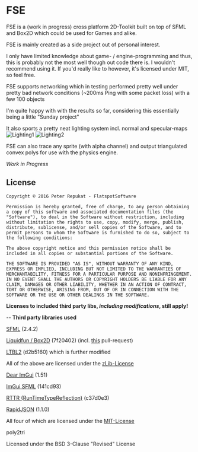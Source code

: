 # FSE #

FSE is a (work in progress) cross platform 2D-Toolkit built on top of SFML and Box2D which could be used for Games and alike.

FSE is mainly created as a side project out of personal interest.

I only have limited knowledge about game- / engine-programming and thus, this is probably not the most well though out code there is. 
I wouldn't recommend using it. If you'd really like to however, it's licensed under MIT, so feel free.

FSE supports networking which in testing performed pretty well under pretty bad network conditions (~200ms Ping with some packet loss) with a few 100 objects

I'm quite happy with with the results so far, considering this essentially being a little "Sunday project"

It also sports a pretty neat lighting system incl. normal and specular-maps
![Lighting1](https://github.com/Alia5/FSE/blob/master/lighting1.gif?raw=true "Lighting1") ![Lighting2](https://github.com/Alia5/FSE/blob/master/lighting2.gif?raw=true "Lighting2")

FSE can also trace any sprite (with alpha channel) and output triangulated convex polys for use with the physics engine.

*Work in Progress*

## License

```
Copyright © 2016 Peter Repukat - FlatspotSoftware

Permission is hereby granted, free of charge, to any person obtaining a copy of this software and associated documentation files (the "Software"), to deal in the Software without restriction, including without limitation the rights to use, copy, modify, merge, publish, distribute, sublicense, and/or sell copies of the Software, and to permit persons to whom the Software is furnished to do so, subject to the following conditions:

The above copyright notice and this permission notice shall be included in all copies or substantial portions of the Software.

THE SOFTWARE IS PROVIDED "AS IS", WITHOUT WARRANTY OF ANY KIND, EXPRESS OR IMPLIED, INCLUDING BUT NOT LIMITED TO THE WARRANTIES OF MERCHANTABILITY, FITNESS FOR A PARTICULAR PURPOSE AND NONINFRINGEMENT. IN NO EVENT SHALL THE AUTHORS OR COPYRIGHT HOLDERS BE LIABLE FOR ANY CLAIM, DAMAGES OR OTHER LIABILITY, WHETHER IN AN ACTION OF CONTRACT, TORT OR OTHERWISE, ARISING FROM, OUT OF OR IN CONNECTION WITH THE SOFTWARE OR THE USE OR OTHER DEALINGS IN THE SOFTWARE.
```
**Licenses to included third party libs, _including modifications_, still apply!**

--
**Third party libraries used**

[SFML](http://www.sfml-dev.org) (2.4.2)

[Liquidfun / Box2D](https://github.com/google/liquidfun) (7f20402) (incl. [this](https://github.com/google/liquidfun/pull/82) pull-request)

[LTBL2](https://github.com/Cmdu76/LTBL2/tree/d2b51608efa2aa7e3e2d632746b018d6e2add3be) (d2b5160) which is further modified

All of the above are licensed under the [zLib-License](https://en.wikipedia.org/wiki/Zlib_License)

[Dear ImGui](https://github.com/ocornut/imgui) (1.51)

[ImGui SFML](https://github.com/eliasdaler/imgui-sfml) (141cd93)

[RTTR (RunTimeTypeReflection)](http://www.rttr.org) (c37d0e3)

[RapidJSON](https://github.com/miloyip/rapidjson) (1.1.0)

All four of which are licensed under the [MIT-License](https://opensource.org/licenses/MIT)

poly2tri

Licensed under the BSD 3-Clause "Revised" License